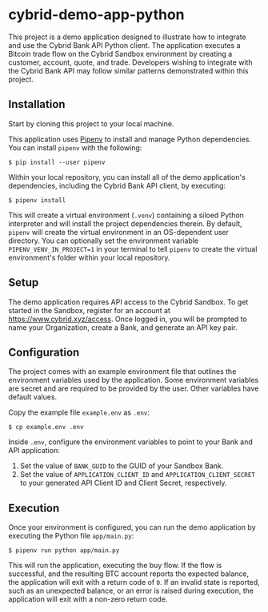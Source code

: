 # cybrid-demo-app-python

This project is a demo application designed to illustrate how to integrate and use the Cybrid Bank API Python client.
The application executes a Bitcoin trade flow on the Cybrid Sandbox environment by creating a customer, account, quote, and trade. 
Developers wishing to integrate with the Cybrid Bank API may follow similar patterns demonstrated within this project.  

## Installation

Start by cloning this project to your local machine.

This application uses [Pipenv](https://pipenv.pypa.io/en/latest/) to install and manage Python dependencies. You can install `pipenv` with the following:
```
$ pip install --user pipenv
```


Within your local repository, you can install all of the demo application's dependencies, including the Cybrid Bank API client, by executing:

```
$ pipenv install
```

This will create a virtual environment (`.venv`) containing a siloed Python interpreter and will install the project dependencies therein. 
By default, `pipenv` will create the virtual environment in an OS-dependent user directory. You can optionally set the environment variable `PIPENV_VENV_IN_PROJECT=1` in your terminal to tell `pipenv` to create the virtual environment's folder within your local repository. 

## Setup

The demo application requires API access to the Cybrid Sandbox. 
To get started in the Sandbox, register for an account at https://www.cybrid.xyz/access. 
Once logged in, you will be prompted to name your Organization, create a Bank, and generate an API key pair.

## Configuration

The project comes with an example environment file that outlines the environment variables used by the application.
Some environment variables are secret and are required to be provided by the user. Other variables have default values.

Copy the example file `example.env` as `.env`:

```
$ cp example.env .env
```

Inside `.env`, configure the environment variables to point to your Bank and API application:

1. Set the value of `BANK_GUID` to the GUID of your Sandbox Bank.
2. Set the value of `APPLICATION_CLIENT_ID` and `APPLICATION_CLIENT_SECRET` to your generated API Client ID and Client Secret, respectively.

## Execution

Once your environment is configured, you can run the demo application by executing the Python file `app/main.py`:

```
$ pipenv run python app/main.py
```

This will run the application, executing the buy flow. If the flow is successful, and the resulting BTC account reports the expected balance, the application will exit with a return code of `0`.
If an invalid state is reported, such as an unexpected balance, or an error is raised during execution, the application will exit with a non-zero return code.
